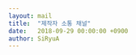 ```yaml
---
layout: mail
title:  "제작자 소통 채널"
date:   2018-09-29 00:00:00 +0900
author: SiRyuA
---
```


<script>
location.href = "mailto:develoid@naver.com"
              + "?cc="
              + "&subject="
              + "[제작자 소통 채널] 허가 요청합니다."
              + "&body="
              + "%40 제작자 닉네임 %0D%0A%0D%0A%0D%0A"
              + "%40 제작자 네이버 ID %0D%0A%0D%0A%0D%0A"
              + "%40 채팅방 이름 %0D%0A%0D%0A%0D%0A"
              + "%40 채팅방 목적 %0D%0A%0D%0A%0D%0A"
              + "%40 채팅방 URL 주소 %0D%0A%0D%0A%0D%0A";
</script>
